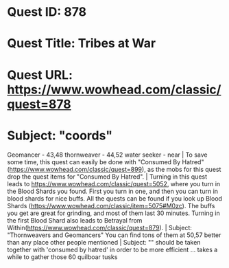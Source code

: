 # Quest ID: 878
# Quest Title: Tribes at War
# Quest URL: https://www.wowhead.com/classic/quest=878
# Subject: "coords"
Geomancer - 43,48
thornweaver - 44,52
water seeker - near | To save some time, this quest can easily be done with "Consumed By Hatred" (https://www.wowhead.com/classic/quest=899), as the mobs for this quest drop the quest items for "Consumed By Hatred". | Turning in this quest leads to https://www.wowhead.com/classic/quest=5052, where you turn in the Blood Shards you found. First you turn in one, and then you can turn in blood shards for nice buffs. All the quests can be found if you look up Blood Shards (https://www.wowhead.com/classic/item=5075#M0zc).
The buffs you get are great for grinding, and most of them last 30 minutes.
Turning in the first Blood Shard also leads to Betrayal from Within(https://www.wowhead.com/classic/quest=879). | Subject: "Thornweavers and Geomancers"
You can find tons of them at 50,57 better than any place other people mentioned | Subject: "<Blank>"
should be taken together with 'consumed by hatred' in order to be more efficient ... takes a while to gather those 60 quilboar tusks